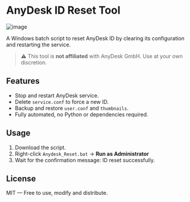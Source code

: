 # AnyDesk ID Reset Tool

![image](https://github.com/user-attachments/assets/424929a7-e6b1-4d5e-bf64-bd2e279bd2fd)

A Windows batch script to reset AnyDesk ID by clearing its configuration and restarting the service.

> ⚠️ This tool is **not affiliated** with AnyDesk GmbH. Use at your own discretion.

## Features
- Stop and restart AnyDesk service.
- Delete `service.conf` to force a new ID.
- Backup and restore `user.conf` and `thumbnails`.
- Fully automated, no Python or dependencies required.

## Usage
1. Download the script.
2. Right-click `Anydesk_Reset.bat` → **Run as Administrator**
3. Wait for the confirmation message: ID reset successfully.

## License
MIT — Free to use, modify and distribute.
